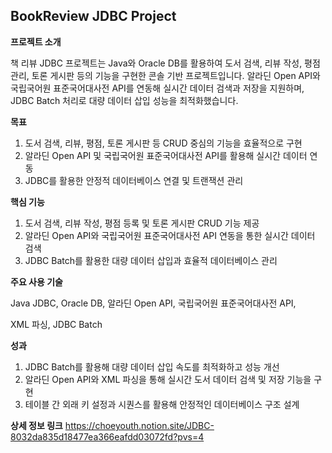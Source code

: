 BookReview JDBC Project
---

**프로젝트 소개**

책 리뷰 JDBC 프로젝트는 Java와 Oracle DB를 활용하여 도서 검색, 리뷰 작성, 평점 관리, 토론 게시판 등의 기능을 구현한 콘솔 기반 프로젝트입니다. 알라딘 Open API와 국립국어원 표준국어대사전 API를 연동해 실시간 데이터 검색과 저장을 지원하며, JDBC Batch 처리로 대량 데이터 삽입 성능을 최적화했습니다.

**목표**

1. 도서 검색, 리뷰, 평점, 토론 게시판 등 CRUD 중심의 기능을 효율적으로 구현
2. 알라딘 Open API 및 국립국어원 표준국어대사전 API를 활용해 실시간 데이터 연동
3. JDBC를 활용한 안정적 데이터베이스 연결 및 트랜잭션 관리
</aside>

**핵심 기능**

<aside>

1. 도서 검색, 리뷰 작성, 평점 등록 및 토론 게시판 CRUD 기능 제공
2. 알라딘 Open API와 국립국어원 표준국어대사전 API 연동을 통한 실시간 데이터 검색
3. JDBC Batch를 활용한 대량 데이터 삽입과 효율적 데이터베이스 관리
</aside>

**주요 사용 기술**

<aside>

Java JDBC, Oracle DB, 알라딘 Open API, 국립국어원 표준국어대사전 API,

XML 파싱, JDBC Batch

</aside>

**성과**

<aside>

1. JDBC Batch를 활용해 대량 데이터 삽입 속도를 최적화하고 성능 개선
2. 알라딘 Open API와 XML 파싱을 통해 실시간 도서 데이터 검색 및 저장 기능을 구현
3. 테이블 간 외래 키 설정과 시퀀스를 활용해 안정적인 데이터베이스 구조 설계
</aside>


**상세 정보 링크**
https://choeyouth.notion.site/JDBC-8032da835d18477ea366eafdd03072fd?pvs=4

